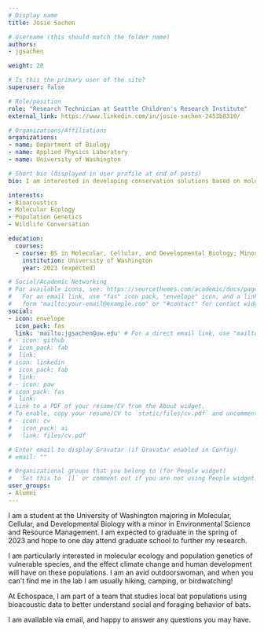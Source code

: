 ```yaml
---
# Display name
title: Josie Sachen

# Username (this should match the folder name)
authors:
- jgsachen

weight: 20

# Is this the primary user of the site?
superuser: false

# Role/position
role: "Research Technician at Seattle Children's Research Institute"
external_link: https://www.linkedin.com/in/josie-sachen-2453b8310/

# Organizations/Affiliations
organizations:
- name: Department of Biology
- name: Applied Physics Laboratory
- name: University of Washington

# Short bio (displayed in user profile at end of posts)
bio: I am interested in developing conservation solutions based on molecular ecology and genetics.

interests:
- Bioacoustics
- Molecular Ecology 
- Population Genetics
- Wildlife Conversation

education:
  courses:
  - course: BS in Molecular, Cellular, and Developmental Biology; Minor in Environmental Science and Resource Management (in progress)
    institution: University of Washington
    year: 2023 (expected)

# Social/Academic Networking
# For available icons, see: https://sourcethemes.com/academic/docs/page-builder/#icons
#   For an email link, use "fas" icon pack, "envelope" icon, and a link in the
#   form "mailto:your-email@example.com" or "#contact" for contact widget.
social:
- icon: envelope
  icon_pack: fas
  link: 'mailto:jgsachen@uw.edu' # For a direct email link, use "mailto:test@example.org".
# - icon: github
#  icon_pack: fab
#  link: 
# icon: linkedin
#  icon_pack: fab
#  link: 
# - icon: paw
# icon_pack: fas
#  link: 
# Link to a PDF of your resume/CV from the About widget.
# To enable, copy your resume/CV to `static/files/cv.pdf` and uncomment the lines below.
# - icon: cv
#   icon_pack: ai
#   link: files/cv.pdf

# Enter email to display Gravatar (if Gravatar enabled in Config)
# email: ""

# Organizational groups that you belong to (for People widget)
#   Set this to `[]` or comment out if you are not using People widget.
user_groups:
- Alumni
---
```


I am a student at the University of Washington majoring in Molecular, Cellular, and Developmental Biology with a minor in Environmental Science and Resource Management. I am expected to graduate in the spring of 2023 and hope to one day attend graduate school to further my research. 

I am particularly interested in molecular ecology and population genetics of vulnerable species, and the effect climate change and human development will have on these populations. I am an avid outdoorswoman, and when you can't find me in the lab I am usually hiking, camping, or birdwatching!

At Echospace, I am part of a team that studies local bat populations using bioacoustic data to better understand social and foraging behavior of bats.  

I am available via email, and happy to answer any questions you may have. 
